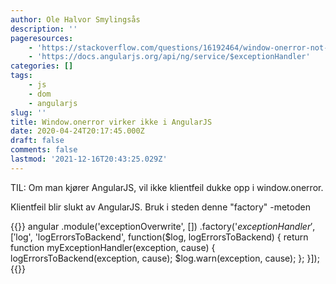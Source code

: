 ```yaml
---
author: Ole Halvor Smylingsås
description: ''
pageresources:
    - 'https://stackoverflow.com/questions/16192464/window-onerror-not-working-in-chrome/32595040#32595040'
    - 'https://docs.angularjs.org/api/ng/service/$exceptionHandler'
categories: []
tags:
    - js
    - dom
    - angularjs
slug: ''
title: Window.onerror virker ikke i AngularJS
date: 2020-04-24T20:17:45.000Z
draft: false
comments: false
lastmod: '2021-12-16T20:43:25.029Z'
---
```


TIL: Om man kjører AngularJS, vil ikke klientfeil dukke opp i window.onerror.
<!--more-->

Klientfeil blir slukt av AngularJS. Bruk i steden denne "factory" -metoden

{{<highlight js>}}
angular
    .module('exceptionOverwrite', [])
    .factory('$exceptionHandler', 
                ['$log', 'logErrorsToBackend', 
                function($log, logErrorsToBackend) {
                    return function myExceptionHandler(exception, cause) {
                    logErrorsToBackend(exception, cause);
                    $log.warn(exception, cause);
                };
            }]);
{{</highlight>}}
